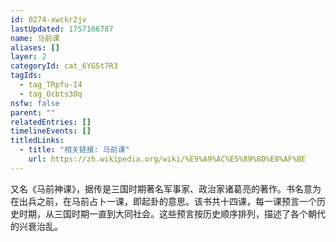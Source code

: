 ```yaml
---
id: 0274-xwckr2jv
lastUpdated: 1757166787
name: 马前课
aliases: []
layer: 2
categoryId: cat_6YGSt7R3
tagIds:
  - tag_TRpfu-I4
  - tag_Ocbts3Oq
nsfw: false
parent: ""
relatedEntries: []
timelineEvents: []
titledLinks:
  - title: "相关链接: 马前课"
    url: https://zh.wikipedia.org/wiki/%E9%A9%AC%E5%89%8D%E8%AF%BE
---
```


又名《马前神课》，据传是三国时期著名军事家、政治家诸葛亮的著作。书名意为在出兵之前，在马前占卜一课，即起卦的意思。该书共十四课，每一课预言一个历史时期，从三国时期一直到大同社会。这些预言按历史顺序排列，描述了各个朝代的兴衰治乱。